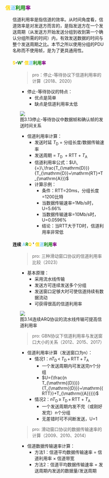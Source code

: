 <div style="float: left; width: 64%; padding: 1%;">

###  <span style="color: Gold;">信</span><span style="color: LightSkyBlue;">道</span><span style="color: green;">利用</span><span style="color: purple;">率</span>  

<ul>

信道利用率是指信道的效率。从时间角度看，信道效率是对发送方而言的，是指发送方在一个发送周期（从发送方开始发送分组到收到第一个确认分组所需的时间）内，有效发送数据的时间与整个发送周期之比。本节之所以使用分组的PDU名称而不使用帧，是为了更具通用性。  

#### <span style="color: Gold;">S</span>-<span style="color: green;">W</span>' <span style="color: Gold;">信</span><span style="color: LightSkyBlue;">道</span><span style="color: green;">利用</span><span style="color: purple;">率</span> 

<ul>

>pro：停止-等待协议下信道利用率的计算（2018、2020）  

- 停止-等待协议的特点：
  - 优点是简单
  - 缺点是信道利用率太低

![](https://cdn-mineru.openxlab.org.cn/model-mineru/prod/32c2e5a6d87213d9c91d0cbc5b5ea99f663b7a7cf0a460c11b9a131bd28a37f8.jpg)  
图3.13停止-等待协议中数据帧和确认帧的发送时间关系  

- 信道利用率计算：
  - 发送时延 $T_{\mathrm{{D}}}$ = 分组长度/数据传输速率
  - 发送周期 = ${T_{\mathrm{{D}}}}\ +{\mathrm{{RTT}}}+{T_{\mathrm{{A}}}}$
  - 信道利用率公式：$U\,{=}\,\frac{T_{\mathrm{D}}}{T_{\mathrm{D}}+\mathrm{RT}+T_{\mathrm{A}}}$
  - 计算示例：
    - 条件：RTT=20ms，分组长度=1200比特
    - 当数据传输速率=1Mb/s时，U=5.66%
    - 当数据传输速率=10Mb/s时，U=0.0596%
    - 结论：当RTT大于TD时，信道利用率非常低

</ul>

#### 连续 <span style="color: LightSkyBlue;">A</span><span style="color: green;">R</span><span style="color: Gold;">Q</span> ' <span style="color: Gold;">信</span><span style="color: LightSkyBlue;">道</span><span style="color: green;">利用</span><span style="color: purple;">率</span>    

<ul>

>pro: 三种滑动窗口协议的信道利用率比较（2023）  

- 基本原理：
  - 采用流水线传输
  - 发送方可连续发送多个分组
  - 发送窗口足够大时可使信道持续有数据流动
  - 可获得很高的信道利用率

![](https://cdn-mineru.openxlab.org.cn/model-mineru/prod/8e812ae1175819652438ba38e40f983c2fad2ab762a531a9c6ad028e526082e0.jpg)  
图3.14连续ARQ协议的流水线传输可提高信道利用率  

>pro: GBN协议下信道利用率与发送窗口大小的关系（2012、2015、2017）  

- 信道利用率计算（发送窗口为n）：
  - 情况1：$n T_{\mathrm{D}}\,{<}\,T_{\mathrm{D}}\,{+}\,{\mathrm{RTT}}\,{+}\,T_{\mathrm{A}}$
    - 一个发送周期内可发送完n个分组
    - $U={\frac{n T_{\mathrm{{D}}}}{T_{\mathrm{{D}}}+\mathrm{{RTT}}+T_{\mathrm{{A}}}}}$
  - 情况2：$n T_{\mathrm{D}}\,{\geqslant}\,T_{\mathrm{D}}\,{+}\,\mathrm{RTT}+T_{\mathrm{A}}$
    - 一个发送周期内发不完（或刚好发完）n个分组
    - 无差错时可不间断发送，U=1

>pro: 滑动窗口协议的数据传输速率的计算（2009、2010、2014）  

- 信道数据传输速率计算：
  - 方法1：信道平均数据传输速率 = 信道利用率 × 信道带宽
  - 方法2：信道平均数据传输速率 = 发送周期内发送的数据量/发送周期

</ul>

</ul>


</div>
<div style="float: right; width: 26%; padding: 1%;">

</div>
<div style="clear: both;"></div>
